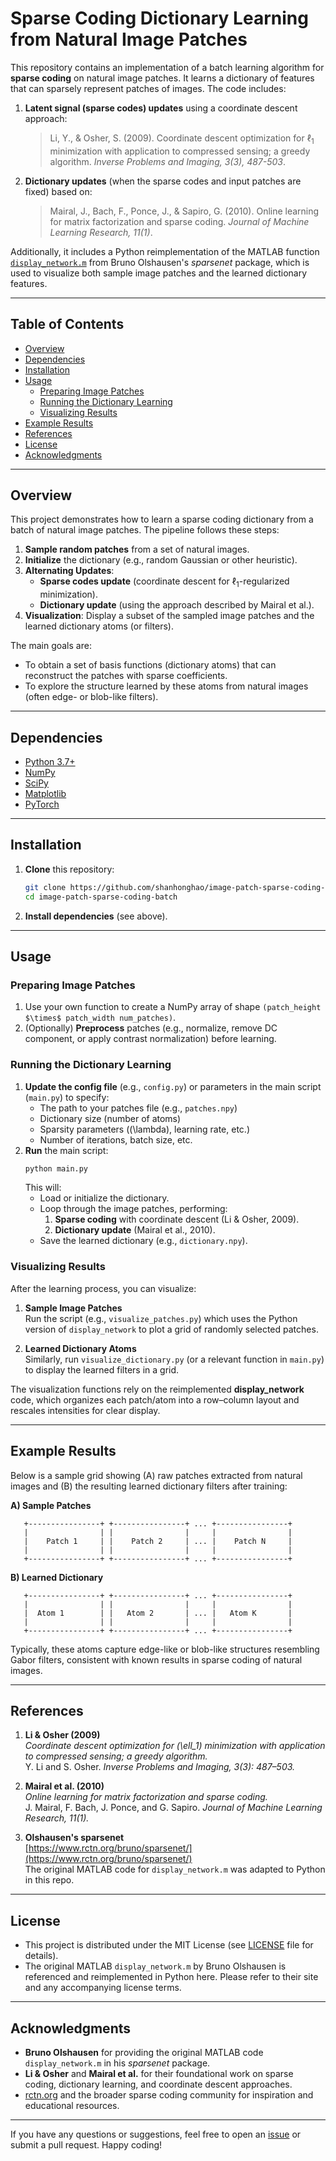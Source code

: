 # Sparse Coding Dictionary Learning from Natural Image Patches

This repository contains an implementation of a batch learning algorithm for **sparse coding** on natural image patches. It learns a dictionary of features that can sparsely represent patches of images. The code includes:

1. **Latent signal (sparse codes) updates** using a coordinate descent approach:
   > Li, Y., & Osher, S. (2009). Coordinate descent optimization for $\ell_1$ minimization with application to compressed sensing; a greedy algorithm. *Inverse Problems and Imaging, 3(3), 487-503*.

2. **Dictionary updates** (when the sparse codes and input patches are fixed) based on:
   > Mairal, J., Bach, F., Ponce, J., & Sapiro, G. (2010). Online learning for matrix factorization and sparse coding. *Journal of Machine Learning Research, 11(1)*.

Additionally, it includes a Python reimplementation of the MATLAB function [`display_network.m`](https://www.rctn.org/bruno/sparsenet/) from Bruno Olshausen's *sparsenet* package, which is used to visualize both sample image patches and the learned dictionary features.

---

## Table of Contents

- [Overview](#overview)
- [Dependencies](#dependencies)
- [Installation](#installation)
- [Usage](#usage)
  - [Preparing Image Patches](#preparing-image-patches)
  - [Running the Dictionary Learning](#running-the-dictionary-learning)
  - [Visualizing Results](#visualizing-results)
- [Example Results](#example-results)
- [References](#references)
- [License](#license)
- [Acknowledgments](#acknowledgments)

---

## Overview

This project demonstrates how to learn a sparse coding dictionary from a batch of natural image patches. The pipeline follows these steps:

1. **Sample random patches** from a set of natural images.
2. **Initialize** the dictionary (e.g., random Gaussian or other heuristic).
3. **Alternating Updates**:
   - **Sparse codes update** (coordinate descent for $\ell_1$-regularized minimization).
   - **Dictionary update** (using the approach described by Mairal et al.).
4. **Visualization**: Display a subset of the sampled image patches and the learned dictionary atoms (or filters).

The main goals are:
- To obtain a set of basis functions (dictionary atoms) that can reconstruct the patches with sparse coefficients.
- To explore the structure learned by these atoms from natural images (often edge- or blob-like filters).

---

## Dependencies

- [Python 3.7+](https://www.python.org/)
- [NumPy](https://numpy.org/)
- [SciPy](https://scipy.org/)
- [Matplotlib](https://matplotlib.org/)
- [PyTorch](https://pytorch.org/)
  
---

## Installation

1. **Clone** this repository:
   ```bash
   git clone https://github.com/shanhonghao/image-patch-sparse-coding-batch.git
   cd image-patch-sparse-coding-batch
   ```
2. **Install dependencies** (see above).

---

## Usage

### Preparing Image Patches

1. Use your own function to create a NumPy array of shape `(patch_height $\times$ patch_width num_patches)`. 
3. (Optionally) **Preprocess** patches (e.g., normalize, remove DC component, or apply contrast normalization) before learning.

### Running the Dictionary Learning

1. **Update the config file** (e.g., `config.py`) or parameters in the main script (`main.py`) to specify:
   - The path to your patches file (e.g., `patches.npy`)
   - Dictionary size (number of atoms)
   - Sparsity parameters (\(\lambda\), learning rate, etc.)
   - Number of iterations, batch size, etc.
2. **Run** the main script:
   ```bash
   python main.py
   ```
   This will:
   - Load or initialize the dictionary.
   - Loop through the image patches, performing:
     1. **Sparse coding** with coordinate descent (Li & Osher, 2009).
     2. **Dictionary update** (Mairal et al., 2010).
   - Save the learned dictionary (e.g., `dictionary.npy`).

### Visualizing Results

After the learning process, you can visualize:

1. **Sample Image Patches**  
   Run the script (e.g., `visualize_patches.py`) which uses the Python version of `display_network` to plot a grid of randomly selected patches.

2. **Learned Dictionary Atoms**  
   Similarly, run `visualize_dictionary.py` (or a relevant function in `main.py`) to display the learned filters in a grid.

The visualization functions rely on the reimplemented **display_network** code, which organizes each patch/atom into a row–column layout and rescales intensities for clear display.

---

## Example Results

Below is a sample grid showing (A) raw patches extracted from natural images and (B) the resulting learned dictionary filters after training:

**A) Sample Patches**

```
   +----------------+ +----------------+ ... +----------------+
   |                | |                |     |                |
   |    Patch 1     | |    Patch 2     | ... |    Patch N     |
   |                | |                |     |                |
   +----------------+ +----------------+ ... +----------------+
```

**B) Learned Dictionary**

```
   +----------------+ +----------------+ ... +----------------+
   |                | |                |     |                |
   |  Atom 1        | |   Atom 2       | ... |   Atom K       |
   |                | |                |     |                |
   +----------------+ +----------------+ ... +----------------+
```

Typically, these atoms capture edge-like or blob-like structures resembling Gabor filters, consistent with known results in sparse coding of natural images.

---

## References

1. **Li & Osher (2009)**  
   *Coordinate descent optimization for \(\ell_1\) minimization with application to compressed sensing; a greedy algorithm.*  
   Y. Li and S. Osher. *Inverse Problems and Imaging, 3(3): 487–503.*

2. **Mairal et al. (2010)**  
   *Online learning for matrix factorization and sparse coding.*  
   J. Mairal, F. Bach, J. Ponce, and G. Sapiro. *Journal of Machine Learning Research, 11(1).*

3. **Olshausen's sparsenet**  
   [https://www.rctn.org/bruno/sparsenet/](https://www.rctn.org/bruno/sparsenet/)  
   The original MATLAB code for `display_network.m` was adapted to Python in this repo.

---

## License

- This project is distributed under the MIT License (see [LICENSE](LICENSE) file for details).
- The original MATLAB `display_network.m` by Bruno Olshausen is referenced and reimplemented in Python here. Please refer to their site and any accompanying license terms.

---

## Acknowledgments

- **Bruno Olshausen** for providing the original MATLAB code `display_network.m` in his *sparsenet* package.
- **Li & Osher** and **Mairal et al.** for their foundational work on sparse coding, dictionary learning, and coordinate descent approaches.
- [rctn.org](https://www.rctn.org/bruno/) and the broader sparse coding community for inspiration and educational resources.

---

If you have any questions or suggestions, feel free to open an [issue](../../issues) or submit a pull request. Happy coding!